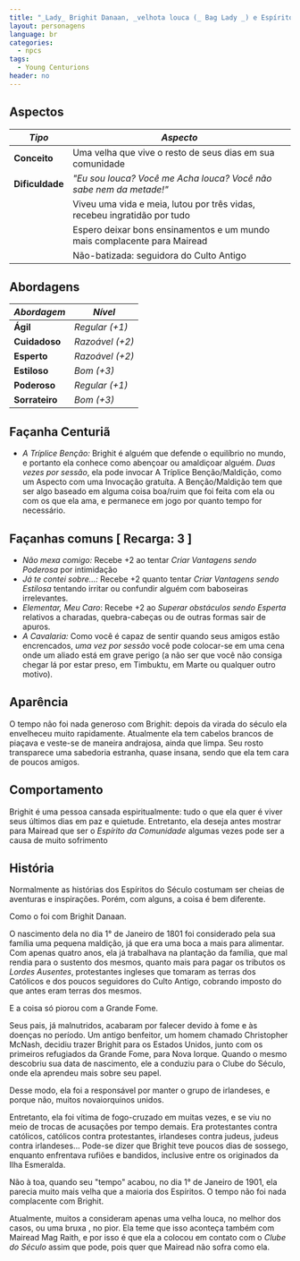 ```yaml
---
title: "_Lady_ Brighit Danaan, _velhota louca (_ Bag Lady _) e Espírito da Comunidade do Século XIX_"
layout: personagens
language: br
categories:
  - npcs 
tags:
  - Young Centurions
header: no
---
```


## Aspectos

| ***Tipo***       | ***Aspecto***                                                            |
|------------------|--------------------------------------------------------------------------|
| __Conceito__     | Uma velha que vive o resto de seus dias em sua comunidade                |
| __Dificuldade__  | _"Eu sou louca? Você me Acha louca? Você não sabe nem da metade!"_       |
|                  | Viveu uma vida e meia, lutou por três vidas, recebeu ingratidão por tudo |
|                  | Espero deixar bons ensinamentos e um mundo mais complacente para Mairead |
|                  | Não-batizada: seguidora do Culto Antigo                                  |

## Abordagens

| ***Abordagem*** | ***Nível***     |
|-----------------|-----------------|
| __Ágil__        | _Regular (+1)_  |
| __Cuidadoso__   | _Razoável (+2)_ |
| __Esperto__     | _Razoável (+2)_ |
| __Estiloso__    | _Bom (+3)_      |
| __Poderoso__    | _Regular (+1)_  |
| __Sorrateiro__  | _Bom (+3)_      |

## Façanha Centuriã

+ _A Tríplice Benção:_ Brighit é alguém que defende o equilíbrio no mundo, e portanto ela conhece como abençoar ou amaldiçoar alguém. _Duas vezes por sessão_, ela pode invocar A Tríplice Benção/Maldição, como um Aspecto com uma Invocação gratuíta. A Benção/Maldição tem que ser algo baseado em alguma coisa boa/ruim que foi feita com ela ou com os que ela ama, e permanece em jogo por quanto tempo for necessário.

## Façanhas comuns [ Recarga: 3 ]

+ _Não mexa comigo:_ Recebe +2 ao tentar _Criar Vantagens sendo Poderosa_ por intimidação
+ _Já te contei sobre...:_ Recebe +2 quanto tentar _Criar Vantagens sendo Estilosa_ tentando irritar ou confundir alguém com baboseiras irrelevantes.
+ _Elementar, Meu Caro_: Recebe +2 ao _Superar obstáculos sendo Esperta_ relativos a charadas, quebra-cabeças ou de outras formas sair de apuros.
+ *A Cavalaria:* Como você é capaz de sentir quando seus amigos estão encrencados, _uma vez por sessão_ você pode colocar-se em uma cena onde um aliado está em grave perigo (a não ser que você não consiga chegar lá por estar preso, em Timbuktu, em Marte ou qualquer outro motivo).

## Aparência

O tempo não foi nada generoso com Brighit: depois da virada do século ela envelheceu muito rapidamente. Atualmente ela tem cabelos brancos de piaçava e veste-se de maneira andrajosa, ainda que limpa. Seu rosto transparece uma sabedoria estranha, quase insana, sendo que ela tem cara de poucos amigos.

## Comportamento

Brighit é uma pessoa cansada espiritualmente: tudo o que ela quer é viver seus últimos dias em paz e quietude. Entretanto, ela deseja antes mostrar para Mairead que ser o _Espírito da Comunidade_ algumas vezes pode ser a causa de muito sofrimento

## História

Normalmente as histórias dos Espíritos do Século costumam ser cheias de aventuras e inspirações. Porém, com alguns, a coisa é bem diferente.

Como o foi com Brighit Danaan.

O nascimento dela no dia 1° de Janeiro de 1801 foi considerado pela sua família uma pequena maldição, já que era uma boca a mais para alimentar. Com apenas quatro anos, ela já trabalhava na plantação da família, que mal rendia para o sustento dos mesmos, quanto mais para pagar os tributos os _Lordes Ausentes_, protestantes ingleses que tomaram as terras dos Católicos e dos poucos seguidores do Culto Antigo, cobrando imposto do que antes eram terras dos mesmos.

E a coisa só piorou com a Grande Fome.

Seus pais, já malnutridos, acabaram por falecer devido à fome e às doenças no período. Um antigo benfeitor, um homem chamado Christopher McNash, decidiu trazer Brighit para os Estados Unidos, junto com os primeiros refugiados da Grande Fome, para Nova Iorque. Quando o mesmo descobriu sua data de nascimento, ele a conduziu para o Clube do Século, onde ela aprendeu mais sobre seu papel. 

Desse modo, ela foi a responsável por manter o grupo de irlandeses, e porque não, muitos novaiorquinos unidos.

Entretanto, ela foi vítima de fogo-cruzado em muitas vezes, e se viu no meio de trocas de acusações por tempo demais. Era protestantes contra católicos, católicos contra protestantes, irlandeses contra judeus, judeus contra irlandeses... Pode-se dizer que Brighit teve poucos dias de sossego, enquanto enfrentava rufiões e bandidos, inclusive entre os originados da Ilha Esmeralda.

Não à toa, quando seu "tempo" acabou, no dia 1° de Janeiro de 1901, ela parecia muito mais velha que a maioria dos Espíritos. O tempo não foi nada complacente com Brighit.

Atualmente, muitos a consideram apenas uma velha louca, no melhor dos casos, ou uma bruxa , no pior. Ela teme que isso aconteça também com Mairead Mag Raith, e por isso é que ela a colocou em contato com o _Clube do Século_ assim que pode, pois quer que Mairead não sofra como ela.

